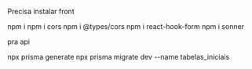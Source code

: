 Precisa instalar front

npm i 
npm i cors
npm i @types/cors
npm i react-hook-form
npm i sonner


pra api

npx prisma generate
npx prisma migrate dev --name tabelas_iniciais